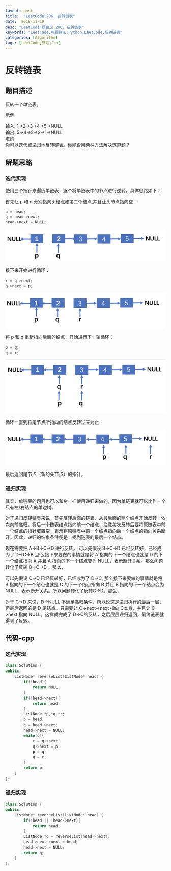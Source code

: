 ```yaml
---
layout: post
title:  "LeetCode 206. 反转链表"
date:  2018-11-19
desc: "LeetCode 题目之 206. 反转链表"
keywords: "LeetCode,刷题算法,Python,LeetCode,反转链表"
categories: [Algorithm]
tags: [LeetCode,算法,C++]
---
```

# 反转链表

## 题目描述

反转一个单链表。

示例:

输入: 1->2->3->4->5->NULL<br/>
输出: 5->4->3->2->1->NULL<br/>
进阶:<br/>
你可以迭代或递归地反转链表。你能否用两种方法解决这道题？

## 解题思路

### 迭代实现

使用三个指针来遍历单链表，逐个将单链表中的节点进行逆转，具体思路如下：

首先让 p 和 q 分别指向头结点和第二个结点,并且让头节点指向空：

```cpp
p = head;
q = head->next;
head->next = NULL;
```

![result](/assets/images/2018/2018-12/1.png)

接下来开始进行循环：

```cpp
r = q->next;
q->next = p;
```

![result](/assets/images/2018/2018-12/2.png)

将 p 和 q 重新指向后面的结点，开始进行下一轮循环：

```cpp
p = q;
q = r;
```

![result](/assets/images/2018/2018-12/3.png)

循环一直到将尾节点所指向的结点反转过来为止：

![result](/assets/images/2018/2018-12/4.png)

最后返回尾节点（新的头节点）的指针。

### 递归实现

其实，单链表的题目也可以和树一样使用递归来做的，因为单链表就可以比作一个只有左/右结点的单边树。

对于递归反转链表来说，首先反转后面的链表，从最后面的两个结点开始反转，依次向前递归。将后一个链表结点指向前一个结点，注意每次反转后要将原链表中前一个结点的指针域置空，表示将原链表中前一个结点指向后一个结点的指向关系断开。因此，递归的结束条件便是：找到链表的最后一个结点。

现在需要把 A->B->C->D 进行反转，
可以先假设 B->C->D 已经反转好，已经成为了 D->C->B ,那么接下来要做的事情就是将 A 指向的下一个结点也就是 D 的下一个结点指向 A 并且 A 指向的下一个结点变为 NULL，表示断开关系。那么问题转化了反转 B->C->D 。那么，

可以先假设 C->D 已经反转好，已经成为了 D->C, 那么接下来要做的事情就是将 B 指向的下一个结点也就是 C 的下一个结点指向 B 并且 B 指向的下一个结点变为 NULL，表示断开关系。所以问题转化了反转C->D。那么，

对于 C->D 来说，D->NULL 不满足递归条件，所以说这是递归执行的最后一层，但最后返回的是 D 尾结点。只需要让 C->next->next 指向 C本身，并且让 C->next 指向 NULL。这样就完成了 D->C的反转，之后层层递归返回，最终链表就得到了反转。

## 代码-cpp

### 迭代实现

```cpp
class Solution {
public:
    ListNode* reverseList(ListNode* head) {
        if(!head){
            return NULL;
        }
        if(!head->next){
            return head;
        }
        ListNode *p,*q,*r;
        p = head;
        q = head->next;
        head->next = NULL;
        while(q){
            r = q->next;
            q->next = p;
            p = q;
            q = r;
        }
        return p;
    }
};
```

### 递归实现

```cpp
class Solution {
public:
    ListNode* reverseList(ListNode* head) {
        if(!head || !head->next){
            return head;
        }
        ListNode *q = reverseList(head->next);
        head->next->next = head;
        head->next = NULL;
        return q;
    }
};
```